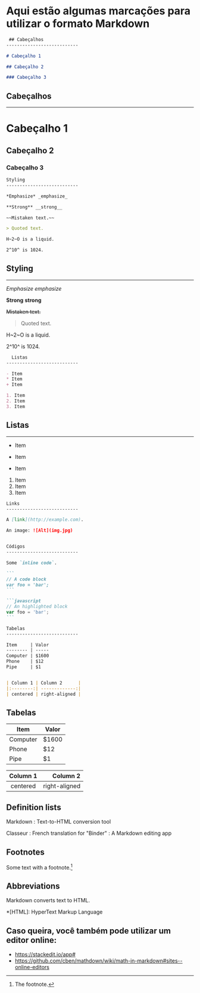 # Aqui estão algumas marcações para utilizar o formato Markdown

````markdown
 ## Cabeçalhos
---------------------------

# Cabeçalho 1

## Cabeçalho 2

### Cabeçalho 3
````
## Cabeçalhos
---------------------------

# Cabeçalho 1

## Cabeçalho 2

### Cabeçalho 3

````markdown
Styling
---------------------------

*Emphasize* _emphasize_

**Strong** __strong__

~~Mistaken text.~~

> Quoted text.

H~2~O is a liquid.

2^10^ is 1024.
````
## Styling
---------------------------

*Emphasize* _emphasize_

**Strong** __strong__

~~Mistaken text.~~

> Quoted text.

H~2~O is a liquid.

2^10^ is 1024.

````markdown
  Listas
---------------------------

- Item
* Item
+ Item

1. Item
2. Item
3. Item
````

 ## Listas
---------------------------

- Item
* Item
+ Item

1. Item
2. Item
3. Item

````markdown
Links
---------------------------

A [link](http://example.com).

An image: ![Alt](img.jpg)


Códigos
---------------------------

Some `inline code`.

```
// A code block
var foo = 'bar';
```

```javascript
// An highlighted block
var foo = 'bar';
```
````
````markdown
Tabelas
---------------------------

Item     | Valor
-------- | -----
Computer | $1600
Phone    | $12
Pipe     | $1


| Column 1 | Column 2      |
|:--------:| -------------:|
| centered | right-aligned |

````
Tabelas
---------------------------

Item     | Valor
-------- | -----
Computer | $1600
Phone    | $12
Pipe     | $1


| Column 1 | Column 2      |
|:--------:| -------------:|
| centered | right-aligned |



Definition lists
---------------------------

Markdown
:  Text-to-HTML conversion tool

Classeur
:  French translation for "Binder"
:  A Markdown editing app



Footnotes
---------------------------

Some text with a footnote.[^1]

[^1]: The footnote.


Abbreviations
---------------------------

Markdown converts text to HTML.

*[HTML]: HyperText Markup Language

## Caso queira, você também pode utilizar um editor online:
- https://stackedit.io/app#
- https://github.com/cben/mathdown/wiki/math-in-markdown#sites--online-editors

